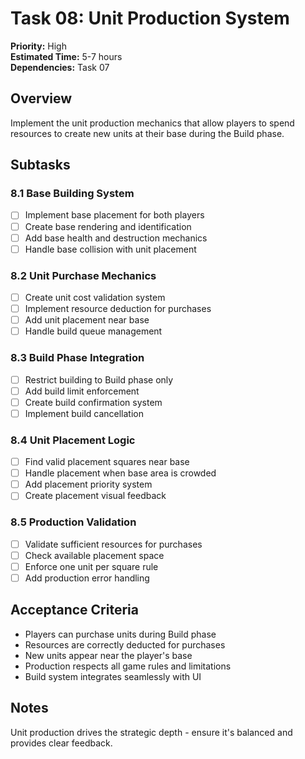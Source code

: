 # Task 08: Unit Production System

**Priority:** High  
**Estimated Time:** 5-7 hours  
**Dependencies:** Task 07

## Overview

Implement the unit production mechanics that allow players to spend resources to create new units at their base during the Build phase.

## Subtasks

### 8.1 Base Building System

- [ ] Implement base placement for both players
- [ ] Create base rendering and identification
- [ ] Add base health and destruction mechanics
- [ ] Handle base collision with unit placement

### 8.2 Unit Purchase Mechanics

- [ ] Create unit cost validation system
- [ ] Implement resource deduction for purchases
- [ ] Add unit placement near base
- [ ] Handle build queue management

### 8.3 Build Phase Integration

- [ ] Restrict building to Build phase only
- [ ] Add build limit enforcement
- [ ] Create build confirmation system
- [ ] Implement build cancellation

### 8.4 Unit Placement Logic

- [ ] Find valid placement squares near base
- [ ] Handle placement when base area is crowded
- [ ] Add placement priority system
- [ ] Create placement visual feedback

### 8.5 Production Validation

- [ ] Validate sufficient resources for purchases
- [ ] Check available placement space
- [ ] Enforce one unit per square rule
- [ ] Add production error handling

## Acceptance Criteria

- Players can purchase units during Build phase
- Resources are correctly deducted for purchases
- New units appear near the player's base
- Production respects all game rules and limitations
- Build system integrates seamlessly with UI

## Notes

Unit production drives the strategic depth - ensure it's balanced and provides clear feedback.
